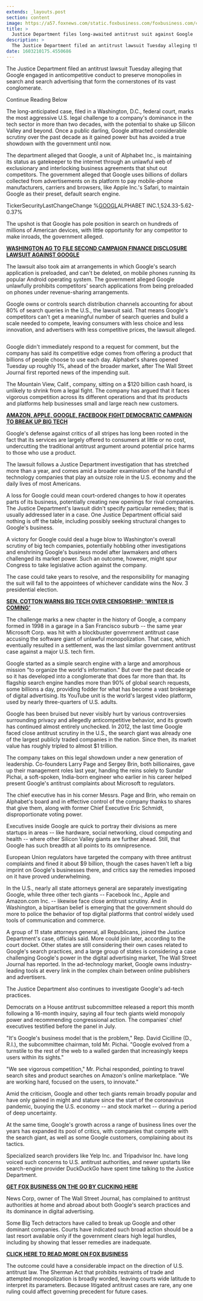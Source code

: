 ```yaml
--- 
extends: _layouts.post 
section: content 
image: https://a57.foxnews.com/static.foxbusiness.com/foxbusiness.com/content/uploads/2020/10/0/0/233eac27-Google-Sundar-Pichai-antitrust.jpg?ve=1&tl=1 
title: > 
  Justice Department files long-awaited antitrust suit against Google 
description: > 
  The Justice Department filed an antitrust lawsuit Tuesday alleging that Google engaged in anticompetitive conduct to preserve monopolies in search and search advertising that form the cornerstones of its vast conglomerate.Google owns or controls search distribution channels accounting for about 80% of search queries in the U.S., the lawsuit said.The Justice Department's lawsuit didn't specify particular remedies; that is usually addressed later in a case.One Justice Department official said nothing is off the table, including possibly seeking structural changes to Google's business.That case, which eventually resulted in a settlement, was the last similar government antitrust case against a major U.S. tech firm. 
date: 1603210175.4550686 
--- 
```

<div><p class="ad gpt ad-h-250"></p><p>The Justice Department filed an antitrust lawsuit Tuesday alleging that Google engaged in anticompetitive conduct to preserve monopolies in search and search advertising that form the cornerstones of its vast conglomerate.</p><p>Continue Reading Below</p><p class="ad gpt ad-h-250"></p><p>The long-anticipated case, filed in a Washington, D.C., federal court, marks the most aggressive U.S. legal challenge to a company's dominance in the tech sector in more than two decades, with the potential to shake up Silicon Valley and beyond. Once a public darling, Google attracted considerable scrutiny over the past decade as it gained power but has avoided a true showdown with the government until now.</p><p>The department alleged that Google, a unit of Alphabet Inc., is maintaining its status as gatekeeper to the internet through an unlawful web of exclusionary and interlocking business agreements that shut out competitors. The government alleged that Google uses billions of dollars collected from advertisements on its platform to pay mobile-phone manufacturers, carriers and browsers, like Apple Inc.'s Safari, to maintain Google as their preset, default search engine.</p>TickerSecurityLastChangeChange %<a rel="nofollow" href="/quote?stockTicker=GOOGL">GOOGL</a>ALPHABET INC.1,524.33-5.62-0.37%<p class="ad gpt ad-h-1"></p><p>The upshot is that Google has pole position in search on hundreds of millions of American devices, with little opportunity for any competitor to make inroads, the government alleged.</p><p><strong><a href="https://www.foxbusiness.com/politics/washington-ag-to-file-second-campaign-finance-disclosure-lawsuit-against-google" target="_blank">WASHINGTON AG TO FILE SECOND CAMPAIGN FINANCE DISCLOSURE LAWSUIT AGAINST GOOGLE</a></strong></p><p class="ad gpt ad-h-250"></p><p class="credible"></p><p>The lawsuit also took aim at arrangements in which Google's search application is preloaded, and can't be deleted, on mobile phones running its popular Android operating system. The government alleged Google unlawfully prohibits competitors' search applications from being preloaded on phones under revenue-sharing arrangements.</p><p>Google owns or controls search distribution channels accounting for about 80% of search queries in the U.S., the lawsuit said. That means Google's competitors can't get a meaningful number of search queries and build a scale needed to compete, leaving consumers with less choice and less innovation, and advertisers with less competitive prices, the lawsuit alleged.</p><img src="https://a57.foxnews.com/static.foxbusiness.com/foxbusiness.com/content/uploads/2020/05/931/523/Pichai-Google-Logo.jpg?ve=1&amp;tl=1" alt=""><p>Google didn't immediately respond to a request for comment, but the company has said its competitive edge comes from offering a product that billions of people choose to use each day. Alphabet's shares opened Tuesday up roughly 1%, ahead of the broader market, after The Wall Street Journal first reported news of the impending suit.</p><p>The Mountain View, Calif., company, sitting on a $120 billion cash hoard, is unlikely to shrink from a legal fight. The company has argued that it faces vigorous competition across its different operations and that its products and platforms help businesses small and large reach new customers.</p><p><strong><a href="https://www.foxbusiness.com/politics/big-tech-responds-to-threats-to-break-them-up" target="_blank">AMAZON, APPLE, GOOGLE, FACEBOOK FIGHT DEMOCRATIC CAMPAIGN TO BREAK UP BIG TECH</a></strong></p><p>Google's defense against critics of all stripes has long been rooted in the fact that its services are largely offered to consumers at little or no cost, undercutting the traditional antitrust argument around potential price harms to those who use a product.</p><p>The lawsuit follows a Justice Department investigation that has stretched more than a year, and comes amid a broader examination of the handful of technology companies that play an outsize role in the U.S. economy and the daily lives of most Americans.</p><p>A loss for Google could mean court-ordered changes to how it operates parts of its business, potentially creating new openings for rival companies. The Justice Department's lawsuit didn't specify particular remedies; that is usually addressed later in a case. One Justice Department official said nothing is off the table, including possibly seeking structural changes to Google's business.</p><p>A victory for Google could deal a huge blow to Washington's overall scrutiny of big tech companies, potentially hobbling other investigations and enshrining Google's business model after lawmakers and others challenged its market power. Such an outcome, however, might spur Congress to take legislative action against the company.</p><p>The case could take years to resolve, and the responsibility for managing the suit will fall to the appointees of whichever candidate wins the Nov. 3 presidential election.</p><p><strong><a href="https://www.foxbusiness.com/technology/big-tech-social-media-censor-facebook-twitter-trump-biden-tom-cotton" target="_blank">SEN. COTTON WARNS BIG TECH OVER CENSORSHIP: 'WINTER IS COMING'</a></strong></p><p>The challenge marks a new chapter in the history of Google, a company formed in 1998 in a garage in a San Francisco suburb -- the same year Microsoft Corp. was hit with a blockbuster government antitrust case accusing the software giant of unlawful monopolization. That case, which eventually resulted in a settlement, was the last similar government antitrust case against a major U.S. tech firm.</p><p>Google started as a simple search engine with a large and amorphous mission "to organize the world's information." But over the past decade or so it has developed into a conglomerate that does far more than that. Its flagship search engine handles more than 90% of global search requests, some billions a day, providing fodder for what has become a vast brokerage of digital advertising. Its YouTube unit is the world's largest video platform, used by nearly three-quarters of U.S. adults.</p><p>Google has been bruised but never visibly hurt by various controversies surrounding privacy and allegedly anticompetitive behavior, and its growth has continued almost entirely unchecked. In 2012, the last time Google faced close antitrust scrutiny in the U.S., the search giant was already one of the largest publicly traded companies in the nation. Since then, its market value has roughly tripled to almost $1 trillion.</p><p>The company takes on this legal showdown under a new generation of leadership. Co-founders Larry Page and Sergey Brin, both billionaires, gave up their management roles last year, handing the reins solely to Sundar Pichai, a soft-spoken, India-born engineer who earlier in his career helped present Google's antitrust complaints about Microsoft to regulators.</p><p>The chief executive has in his corner Messrs. Page and Brin, who remain on Alphabet's board and in effective control of the company thanks to shares that give them, along with former Chief Executive Eric Schmidt, disproportionate voting power.</p><p>Executives inside Google are quick to portray their divisions as mere startups in areas -- like hardware, social networking, cloud computing and health -- where other Silicon Valley giants are further ahead. Still, that Google has such breadth at all points to its omnipresence.</p><p>European Union regulators have targeted the company with three antitrust complaints and fined it about $9 billion, though the cases haven't left a big imprint on Google's businesses there, and critics say the remedies imposed on it have proved underwhelming.</p><p>In the U.S., nearly all state attorneys general are separately investigating Google, while three other tech giants -- Facebook Inc., Apple and Amazon.com Inc. -- likewise face close antitrust scrutiny. And in Washington, a bipartisan belief is emerging that the government should do more to police the behavior of top digital platforms that control widely used tools of communication and commerce.</p><p>A group of 11 state attorneys general, all Republicans, joined the Justice Department's case, officials said. More could join later, according to the court docket. Other states are still considering their own cases related to Google's search practices, and a large group of states is considering a case challenging Google's power in the digital advertising market, The Wall Street Journal has reported. In the ad-technology market, Google owns industry-leading tools at every link in the complex chain between online publishers and advertisers.</p><p>The Justice Department also continues to investigate Google's ad-tech practices.</p><p>Democrats on a House antitrust subcommittee released a report this month following a 16-month inquiry, saying all four tech giants wield monopoly power and recommending congressional action. The companies' chief executives testified before the panel in July.</p><p>"It's Google's business model that is the problem," Rep. David Cicilline (D., R.I.), the subcommittee chairman, told Mr. Pichai. "Google evolved from a turnstile to the rest of the web to a walled garden that increasingly keeps users within its sights."</p><p>"We see vigorous competition," Mr. Pichai responded, pointing to travel search sites and product searches on Amazon's online marketplace. "We are working hard, focused on the users, to innovate."</p><p>Amid the criticism, Google and other tech giants remain broadly popular and have only gained in might and stature since the start of the coronavirus pandemic, buoying the U.S. economy -- and stock market -- during a period of deep uncertainty.</p><p>At the same time, Google's growth across a range of business lines over the years has expanded its pool of critics, with companies that compete with the search giant, as well as some Google customers, complaining about its tactics.</p><p>Specialized search providers like Yelp Inc. and Tripadvisor Inc. have long voiced such concerns to U.S. antitrust authorities, and newer upstarts like search-engine provider DuckDuckGo have spent time talking to the Justice Department.</p><p><strong><a href="https://www.foxbusiness.com/apps-products" target="_blank">GET FOX BUSINESS ON THE GO BY CLICKING HERE</a></strong></p><p>News Corp, owner of The Wall Street Journal, has complained to antitrust authorities at home and abroad about both Google's search practices and its dominance in digital advertising.</p><p>Some Big Tech detractors have called to break up Google and other dominant companies. Courts have indicated such broad action should be a last resort available only if the government clears high legal hurdles, including by showing that lesser remedies are inadequate.</p><p><strong><a href="http://foxbusiness.com/">CLICK HERE TO READ MORE ON FOX BUSINESS</a></strong></p><p>The outcome could have a considerable impact on the direction of U.S. antitrust law. The Sherman Act that prohibits restraints of trade and attempted monopolization is broadly worded, leaving courts wide latitude to interpret its parameters. Because litigated antitrust cases are rare, any one ruling could affect governing precedent for future cases.</p></div>